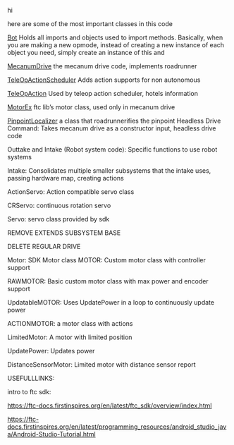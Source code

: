 hi 

here are some of the most important classes in this code


[Bot](Subsystems/Bot.java)
    Holds all imports and objects used to import methods. Basically, when you are making a
    new opmode, instead of creating a new instance of each object you need, simply create
    an instance of this and

[MecanumDrive](roadrunner/drives/MecanumDrive.java)
    the mecanum drive code, implements roadrunner

[TeleOpActionScheduler](OpmodeActionSceduling/TeleOpActionScheduler.java)
    Adds action supports for non autonomous

[TeleOpAction](OpmodeActionSceduling/TeleOpAction.java)
    Used by teleop action scheduler, hotels information

[MotorEx](com/arcrobotics/ftclib/hardware/motors/MotorEx.java)
    ftc lib’s motor class, used only in mecanum drive

[PinpointLocalizer](roadrunner/localizers/PinpointLocalizer.java)
    a class that roadrunnerifies the pinpoint
Headless Drive Command: 
    Takes mecanum drive as a constructor input, headless drive code

Outtake and Intake (Robot system code): 
    Specific functions to use robot systems

Intake: 
    Consolidates multiple smaller subsystems that the intake uses, passing hardware map, creating actions

ActionServo: 
    Action compatible servo class

CRServo: 
    continuous rotation servo

Servo: 
    servo class provided by sdk

REMOVE EXTENDS SUBSYSTEM BASE

DELETE REGULAR DRIVE

Motor: 
    SDK Motor class
MOTOR: 
    Custom motor class with controller support

RAWMOTOR: 
    Basic custom motor class with max power and encoder support

UpdatableMOTOR: 
    Uses UpdatePower in a loop to continuously update power

ACTIONMOTOR: 
    a motor class with actions

LimitedMotor: 
    A motor with limited position

UpdatePower: 
    Updates power

DistanceSensorMotor: 
    Limited motor with distance sensor report
    

USEFULLLINKS:

intro to ftc sdk:

https://ftc-docs.firstinspires.org/en/latest/ftc_sdk/overview/index.html

https://ftc-docs.firstinspires.org/en/latest/programming_resources/android_studio_java/Android-Studio-Tutorial.html

